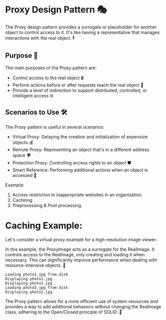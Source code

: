 # Proxy Design Pattern 🎭

The Proxy design pattern provides a surrogate or placeholder for another object to control access to it. It's like having a representative that manages interactions with the real object. 🕴️

## Purpose 🎯

The main purposes of the Proxy pattern are:

- Control access to the real object 🔒
- Perform actions before or after requests reach the real object 🔄
- Provide a level of indirection to support distributed, controlled, or intelligent access 🌐

## Scenarios to Use 🛠️

The Proxy pattern is useful in several scenarios:

- Virtual Proxy: Delaying the creation and initialization of expensive objects 💰
- Remote Proxy: Representing an object that's in a different address space 🌍
- Protection Proxy: Controlling access rights to an object 🛡️
- Smart Reference: Performing additional actions when an object is accessed 🧠

Example: 
1. Access restriction to inappropriate websites in an organization.
2. Cachinng
3. Preprocessing & Post processing.

# Caching Example:
Let's consider a virtual proxy example for a high-resolution image viewer:

In this example, the ProxyImage acts as a surrogate for the RealImage. It controls access to the RealImage, only creating and loading it when necessary. This can significantly improve performance when dealing with resource-intensive objects. 🚀

```
Loading photo1.jpg from disk
Displaying photo1.jpg
Displaying photo1.jpg
Loading photo2.jpg from disk
Displaying photo2.jpg
```

The Proxy pattern allows for a more efficient use of system resources and provides a way to add additional behaviors without changing the RealImage class, adhering to the Open/Closed principle of SOLID. 🧱